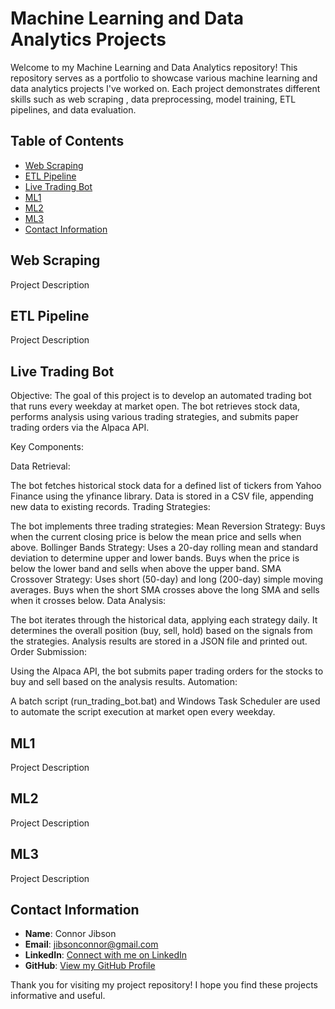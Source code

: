 # Machine Learning and Data Analytics Projects

Welcome to my Machine Learning and Data Analytics repository! This repository serves as a portfolio to showcase various machine learning and data analytics projects I've worked on. Each project demonstrates different skills such as web scraping , data preprocessing, model training, ETL pipelines, and data evaluation.

## Table of Contents

- [Web Scraping](#web-scraping)
- [ETL Pipeline](#etl-pipeline)
- [Live Trading Bot](#live-trading-bot)
- [ML1](#ml1)
- [ML2](#ml2)
- [ML3](#ml3)
- [Contact Information](#contact-information)

## Web Scraping

Project Description

## ETL Pipeline

Project Description

## Live Trading Bot

Objective:
The goal of this project is to develop an automated trading bot that runs every weekday at market open. The bot retrieves stock data, performs analysis using various trading strategies, and submits paper trading orders via the Alpaca API.

Key Components:

Data Retrieval:

The bot fetches historical stock data for a defined list of tickers from Yahoo Finance using the yfinance library.
Data is stored in a CSV file, appending new data to existing records.
Trading Strategies:

The bot implements three trading strategies:
Mean Reversion Strategy: Buys when the current closing price is below the mean price and sells when above.
Bollinger Bands Strategy: Uses a 20-day rolling mean and standard deviation to determine upper and lower bands. Buys when the price is below the lower band and sells when above the upper band.
SMA Crossover Strategy: Uses short (50-day) and long (200-day) simple moving averages. Buys when the short SMA crosses above the long SMA and sells when it crosses below.
Data Analysis:

The bot iterates through the historical data, applying each strategy daily.
It determines the overall position (buy, sell, hold) based on the signals from the strategies.
Analysis results are stored in a JSON file and printed out.
Order Submission:

Using the Alpaca API, the bot submits paper trading orders for the stocks to buy and sell based on the analysis results.
Automation:

A batch script (run_trading_bot.bat) and Windows Task Scheduler are used to automate the script execution at market open every weekday.

## ML1

Project Description

## ML2

Project Description

## ML3

Project Description

## Contact Information

- **Name**: Connor Jibson
- **Email**: jibsonconnor@gmail.com
- **LinkedIn**: [Connect with me on LinkedIn](https://www.linkedin.com/in/connor-jibson/)
- **GitHub**: [View my GitHub Profile](https://github.com/cjibson)

Thank you for visiting my project repository! I hope you find these projects informative and useful.

